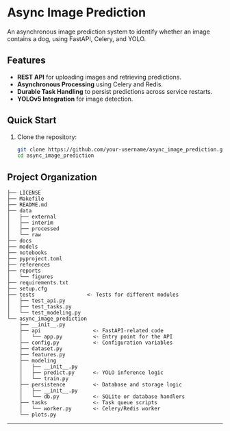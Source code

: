 # Async Image Prediction
An asynchronous image prediction system to identify whether an image contains a dog, using FastAPI, Celery, and YOLO.

## Features
- **REST API** for uploading images and retrieving predictions.
- **Asynchronous Processing** using Celery and Redis.
- **Durable Task Handling** to persist predictions across service restarts.
- **YOLOv5 Integration** for image detection.

## Quick Start
1. Clone the repository:
   ```bash
   git clone https://github.com/your-username/async_image_prediction.git
   cd async_image_prediction


## Project Organization

```
├── LICENSE
├── Makefile
├── README.md
├── data
│   ├── external
│   ├── interim
│   ├── processed
│   └── raw
├── docs
├── models
├── notebooks
├── pyproject.toml
├── references
├── reports
│   └── figures
├── requirements.txt
├── setup.cfg
├── tests                 <- Tests for different modules
│   ├── test_api.py
│   ├── test_tasks.py
│   └── test_modeling.py
└── async_image_prediction
    ├── __init__.py
    ├── api                 <- FastAPI-related code
    │   └── app.py          <- Entry point for the API
    ├── config.py           <- Configuration variables
    ├── dataset.py
    ├── features.py
    ├── modeling
    │   ├── __init__.py
    │   ├── predict.py      <- YOLO inference logic
    │   └── train.py
    ├── persistence         <- Database and storage logic
    │   ├── __init__.py
    │   └── db.py           <- SQLite or database handlers
    ├── tasks               <- Task queue scripts
    │   └── worker.py       <- Celery/Redis worker
    └── plots.py
```

--------

